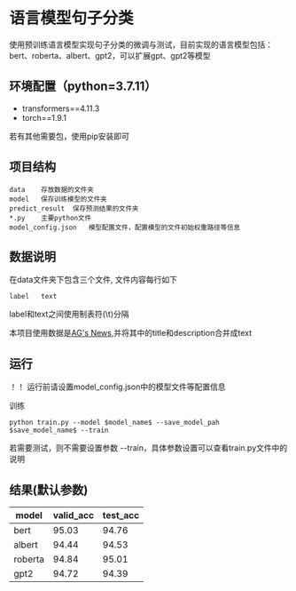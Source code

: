 # 语言模型句子分类

使用预训练语言模型实现句子分类的微调与测试，目前实现的语言模型包括：bert、roberta、albert、gpt2，可以扩展gpt、gpt2等模型

## 环境配置（python=3.7.11）

+ transformers==4.11.3
+ torch==1.9.1

若有其他需要包，使用pip安装即可

## 项目结构

```
data    存放数据的文件夹
model   保存训练模型的文件夹
predict_result  保存预测结果的文件夹
*.py    主要python文件
model_config.json   模型配置文件，配置模型的文件初始权重路径等信息
```

## 数据说明
在data文件夹下包含三个文件, 文件内容每行如下
```
label   text
```
label和text之间使用制表符(\t)分隔

本项目使用数据是[AG's News](https://github.com/srviest/char-cnn-text-classification-pytorch),并将其中的title和description合并成text

## 运行
！！ 运行前请设置model_config.json中的模型文件等配置信息

训练
```
python train.py --model $model_name$ --save_model_pah $save_model_name$ --train
```
若需要测试，则不需要设置参数 --train，具体参数设置可以查看train.py文件中的说明
## 结果(默认参数)

| model | valid_acc | test_acc |
| ---- | ---- | ---- |
| bert | 95.03 | 94.76 |
| albert | 94.44 | 94.53 |
| roberta | 94.84 | 95.01 |
| gpt2 | 94.72 | 94.39 |